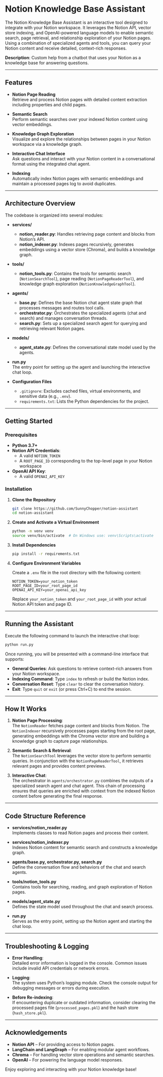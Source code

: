 # Notion Knowledge Base Assistant

The Notion Knowledge Base Assistant is an interactive tool designed to integrate with your Notion workspace. It leverages the Notion API, vector store indexing, and OpenAI-powered language models to enable semantic search, page retrieval, and relationship exploration of your Notion pages. Using a combination of specialized agents and tools, you can query your Notion content and receive detailed, context-rich responses.

**Description**: Custom help from a chatbot that uses your Notion as a knowledge base for answering questions. 

---

## Features

- **Notion Page Reading**  
  Retrieve and process Notion pages with detailed content extraction including properties and child pages.

- **Semantic Search**  
  Perform semantic searches over your indexed Notion content using vector embeddings.

- **Knowledge Graph Exploration**  
  Visualize and explore the relationships between pages in your Notion workspace via a knowledge graph.

- **Interactive Chat Interface**  
  Ask questions and interact with your Notion content in a conversational format using the integrated chat agent.

- **Indexing**  
  Automatically index Notion pages with semantic embeddings and maintain a processed pages log to avoid duplicates.

---

## Architecture Overview

The codebase is organized into several modules:

- **services/**  
  - **notion_reader.py**: Handles retrieving page content and blocks from Notion’s API.  
  - **notion_indexer.py**: Indexes pages recursively, generates embeddings using a vector store (Chroma), and builds a knowledge graph.

- **tools/**  
  - **notion_tools.py**: Contains the tools for semantic search (`NotionSearchTool`), page reading (`NotionPageReaderTool`), and knowledge graph exploration (`NotionKnowledgeGraphTool`).

- **agents/**  
  - **base.py**: Defines the base Notion chat agent state graph that processes messages and routes tool calls.  
  - **orchestrator.py**: Orchestrates the specialized agents (chat and search) and manages conversation threads.  
  - **search.py**: Sets up a specialized search agent for querying and retrieving relevant Notion pages.

- **models/**  
  - **agent_state.py**: Defines the conversational state model used by the agents.

- **run.py**  
  The entry point for setting up the agent and launching the interactive chat loop.

- **Configuration Files**  
  - `.gitignore`: Excludes cached files, virtual environments, and sensitive data (e.g., `.env`).
  - `requirements.txt`: Lists the Python dependencies for the project.

---

## Getting Started

### Prerequisites

- **Python 3.7+**  
- **Notion API Credentials**:  
  - A valid `NOTION_TOKEN`
  - A `ROOT_PAGE_ID` corresponding to the top-level page in your Notion workspace
- **OpenAI API Key**:  
  - A valid `OPENAI_API_KEY`

### Installation

1. **Clone the Repository**

   ```bash
   git clone https://github.com/SunnyChopper/notion-assistant
   cd notion-assistant
   ```

2. **Create and Activate a Virtual Environment**

   ```bash
   python -m venv venv
   source venv/bin/activate  # On Windows use: venv\Scripts\activate
   ```

3. **Install Dependencies**

   ```bash
   pip install -r requirements.txt
   ```

4. **Configure Environment Variables**

   Create a `.env` file in the root directory with the following content:

   ```env
   NOTION_TOKEN=your_notion_token
   ROOT_PAGE_ID=your_root_page_id
   OPENAI_API_KEY=your_openai_api_key
   ```

   Replace `your_notion_token` and `your_root_page_id` with your actual Notion API token and page ID.

---

## Running the Assistant

Execute the following command to launch the interactive chat loop:
```bash
python run.py
```

Once running, you will be presented with a command-line interface that supports:

- **General Queries**: Ask questions to retrieve context-rich answers from your Notion workspace.
- **Indexing Command**: Type `index` to refresh or build the Notion index.
- **Conversation Reset**: Type `clear` to clear the conversation history.
- **Exit**: Type `quit` or `exit` (or press Ctrl+C) to end the session.

---

## How It Works

1. **Notion Page Processing**:  
   The `NotionReader` fetches page content and blocks from Notion. The `NotionIndexer` recursively processes pages starting from the root page, generating embeddings with the Chroma vector store and building a knowledge graph to capture page relationships.

2. **Semantic Search & Retrieval**:  
   The `NotionSearchTool` leverages the vector store to perform semantic queries. In conjunction with the `NotionPageReaderTool`, it retrieves relevant pages and provides content previews.

3. **Interactive Chat**:  
   The orchestrator in `agents/orchestrator.py` combines the outputs of a specialized search agent and chat agent. This chain of processing ensures that queries are enriched with context from the indexed Notion content before generating the final response.

---

## Code Structure Reference

- **services/notion_reader.py**  
  Implements classes to read Notion pages and process their content.

- **services/notion_indexer.py**  
  Indexes Notion content for semantic search and constructs a knowledge graph.

- **agents/base.py, orchestrator.py, search.py**  
  Define the conversation flow and behaviors of the chat and search agents.

- **tools/notion_tools.py**  
  Contains tools for searching, reading, and graph exploration of Notion pages.

- **models/agent_state.py**  
  Defines the state model used throughout the chat and search process.

- **run.py**  
  Serves as the entry point, setting up the Notion agent and starting the chat loop.

---

## Troubleshooting & Logging

- **Error Handling**:  
  Detailed error information is logged in the console. Common issues include invalid API credentials or network errors.

- **Logging**:  
  The system uses Python’s logging module. Check the console output for debugging messages or errors during execution.

- **Before Re-indexing**:  
  If encountering duplicate or outdated information, consider clearing the processed pages file (`processed_pages.pkl`) and the hash store (`hash_store.pkl`).

---

## Acknowledgements

- **Notion API** – For providing access to Notion pages.
- **LangChain and LangGraph** – For enabling modular agent workflows.
- **Chroma** – For handling vector store operations and semantic searches.
- **OpenAI** – For powering the language model responses.

Enjoy exploring and interacting with your Notion knowledge base!